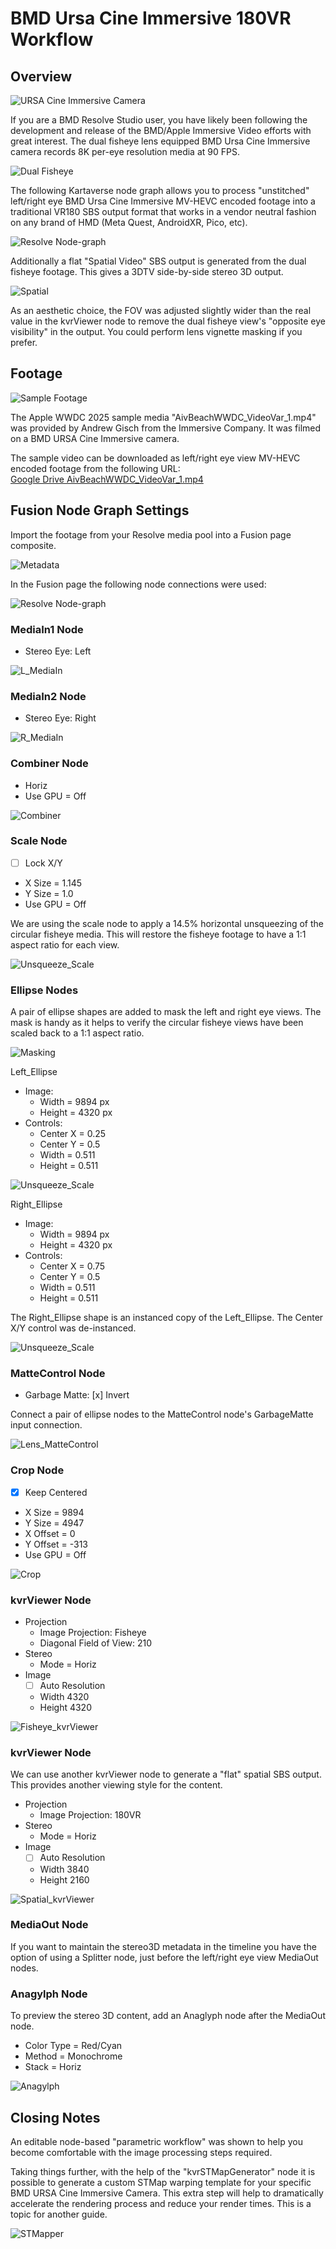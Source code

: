 # BMD Ursa Cine Immersive 180VR Workflow

## Overview

![URSA Cine Immersive Camera](Images/URSA_Cine_Camera.jpg)

If you are a BMD Resolve Studio user, you have likely been following the development and release of the BMD/Apple Immersive Video efforts with great interest. The dual fisheye lens equipped BMD Ursa Cine Immersive camera records 8K per-eye resolution media at 90 FPS.

![Dual Fisheye](Images/URSA_Cine_dual_fisheye.jpg)

The following Kartaverse node graph allows you to process "unstitched" left/right eye BMD Ursa Cine Immersive MV-HEVC encoded footage into a traditional VR180 SBS output format that works in a vendor neutral fashion on any brand of HMD (Meta Quest, AndroidXR, Pico, etc).

![Resolve Node-graph](Images/URSA_Cine_Resolve.png)

Additionally a flat "Spatial Video" SBS output is generated from the dual fisheye footage. This gives a 3DTV side-by-side stereo 3D output.

![Spatial](Images/URSA_Cine_spatial.jpg)

As an aesthetic choice, the FOV was adjusted slightly wider than the real value in the kvrViewer node to remove the dual fisheye view's "opposite eye visibility" in the output. You could perform lens vignette masking if you prefer.

## Footage

![Sample Footage](Images/URSA_Cine_AivBeachWWDC_VideoVar_1.png)

The Apple WWDC 2025 sample media "AivBeachWWDC_VideoVar_1.mp4" was provided by Andrew Gisch from the Immersive Company. It was filmed on a BMD URSA Cine Immersive camera.

The sample video can be downloaded as left/right eye view MV-HEVC encoded footage from the following URL:  
[Google Drive AivBeachWWDC_VideoVar_1.mp4](https://drive.google.com/file/d/1f3p7efQV0p-fJirUqFr09B_GwhSFvJ5Q/view)

## Fusion Node Graph Settings

Import the footage from your Resolve media pool into a Fusion page composite.

![Metadata](Images/URSA_Cine_Footage_Metadata.png)

In the Fusion page the following node connections were used:

![Resolve Node-graph](Images/URSA_Cine_Nodes.png)

### MediaIn1 Node
 - Stereo Eye: Left

![L_MediaIn](Images/URSA_Cine_L_MediaIn.png)

### MediaIn2 Node
 - Stereo Eye: Right

![R_MediaIn](Images/URSA_Cine_R_MediaIn.png)

### Combiner Node
 - Horiz
 - Use GPU = Off

![Combiner](Images/URSA_Cine_Combiner.png)

### Scale Node
 - [ ] Lock X/Y
 - X Size = 1.145
 - Y Size = 1.0
 - Use GPU = Off

We are using the scale node to apply a 14.5% horizontal unsqueezing of the circular fisheye media. This will restore the fisheye footage to have a 1:1 aspect ratio for each view.

![Unsqueeze_Scale](Images/URSA_Cine_Unsqueeze_Scale.png)

### Ellipse Nodes

A pair of ellipse shapes are added to mask the left and right eye views. The mask is handy as it helps to verify the circular fisheye views have been scaled back to a 1:1 aspect ratio.

![Masking](Images/URSA_Cine_Masking.png)

Left_Ellipse

- Image:
    - Width = 9894 px
    - Height = 4320 px
- Controls:
    - Center X = 0.25
    - Center Y = 0.5
    - Width = 0.511
    - Height = 0.511

![Unsqueeze_Scale](Images/URSA_Cine_Left_Ellipse.png)

Right_Ellipse
- Image:
    - Width = 9894 px
    - Height = 4320 px
- Controls:
    - Center X = 0.75
    - Center Y = 0.5
    - Width = 0.511
    - Height = 0.511

The Right_Ellipse shape is an instanced copy of the Left_Ellipse. The Center X/Y control was de-instanced.

![Unsqueeze_Scale](Images/URSA_Cine_Right_Ellipse.png)

### MatteControl Node
- Garbage Matte: [x] Invert

Connect a pair of ellipse nodes to the MatteControl node's GarbageMatte input connection.

![Lens_MatteControl](Images/URSA_Cine_Lens_MatteControl.png)

### Crop Node
 - [x] Keep Centered
 - X Size = 9894
 - Y Size = 4947
 - X Offset = 0
 - Y Offset = -313
 - Use GPU = Off

![Crop](Images/URSA_Cine_Crop.png)

### kvrViewer Node
 - Projection
    - Image Projection: Fisheye
    - Diagonal Field of View: 210
 - Stereo
    - Mode = Horiz
 - Image
    - [ ] Auto Resolution
    - Width 4320
    - Height 4320

![Fisheye_kvrViewer](Images/URSA_Cine_Fisheye_kvrViewer.png)

### kvrViewer Node

We can use another kvrViewer node to generate a "flat" spatial SBS output. This provides another viewing style for the content.

 - Projection
    - Image Projection: 180VR
 - Stereo
    - Mode = Horiz
 - Image
    - [ ] Auto Resolution
    - Width 3840
    - Height 2160

![Spatial_kvrViewer](Images/URSA_Cine_Spatial_kvrViewer.png)

### MediaOut Node

If you want to maintain the stereo3D metadata in the timeline you have the option of using a Splitter node, just before the left/right eye view MediaOut nodes.

### Anagylph Node

To preview the stereo 3D content, add an Anaglyph node after the MediaOut node.

 - Color Type = Red/Cyan
 - Method = Monochrome
 - Stack = Horiz

![Anagylph](Images/URSA_Cine_Anaglyph.png)

## Closing Notes

An editable node-based "parametric workflow" was shown to help you become comfortable with the image processing steps required.

Taking things further, with the help of the "kvrSTMapGenerator" node it is possible to generate a custom STMap warping template for your specific BMD URSA Cine Immersive Camera. This extra step will help to dramatically accelerate the rendering process and reduce your render times. This is a topic for another guide.

![STMapper](Images/URSA_Cine_STMapper.png)

